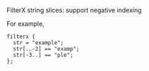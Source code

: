 FilterX string slices: support negative indexing

For example,
```
filterx {
  str = "example";
  str[..-2] == "examp";
  str[-3..] == "ple";
};
```
